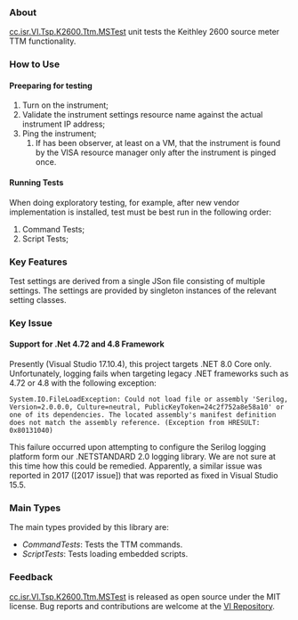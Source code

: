 ### About

[cc.isr.VI.Tsp.K2600.Ttm.MSTest] unit tests the Keithley 2600 source meter TTM functionality.

### How to Use

#### Preeparing for testing

1. Turn on the instrument;
1. Validate the instrument settings resource name against the actual instrument IP address;
1. Ping the instrument;
    1. If has been observer, at least on a VM, that the instrument is found by the VISA resource manager only after the instrument is pinged once.

#### Running Tests

When doing exploratory testing, for example, after new vendor implementation is installed, test must be best run in the following order:

1. Command Tests;
1. Script Tests;

### Key Features

Test settings are derived from a single JSon file consisting of multiple settings. The settings are provided by singleton instances of the relevant setting classes.

### Key Issue

#### Support for .Net 4.72 and 4.8 Framework

Presently (Visual Studio 17.10.4), this project targets .NET 8.0 Core only. Unfortunately, logging fails when targeting legacy .NET frameworks such as 4.72 or 4.8 with the following exception:

```
System.IO.FileLoadException: Could not load file or assembly 'Serilog, Version=2.0.0.0, Culture=neutral, PublicKeyToken=24c2f752a8e58a10' or one of its dependencies. The located assembly's manifest definition does not match the assembly reference. (Exception from HRESULT: 0x80131040)
```

This failure occurred upon attempting to configure the Serilog logging platform form our .NETSTANDARD 2.0 logging library. We are not sure at this time how this could be remedied. Apparently, a similar issue was reported in 2017 ([2017 issue]) that was reported as fixed in Visual Studio 15.5.

### Main Types

The main types provided by this library are:

* _CommandTests_: Tests the TTM commands.
* _ScriptTests_: Tests loading embedded scripts.
 
### Feedback

[cc.isr.VI.Tsp.K2600.Ttm.MSTest] is released as open source under the MIT license.
Bug reports and contributions are welcome at the [VI Repository].

[VI Repository]: https://bitbucket.org/davidhary/dn.vi
[cc.isr.VI.Tsp.K2600.Ttm.MSTest]: https://bitbucket.org/davidhary/dn.vi/src/vi/k2600.ttm/k2600.ttm.mstest
